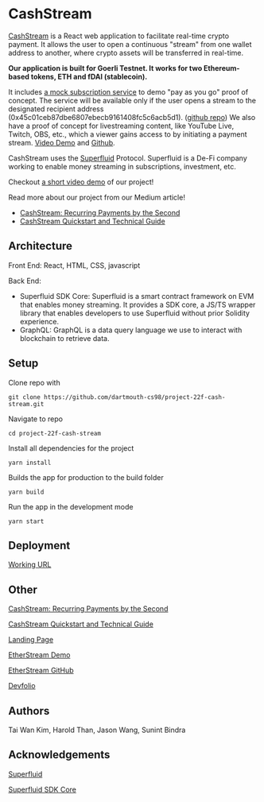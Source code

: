 # CashStream

[CashStream](https://cash-stream.surge.sh/) is a React web application to facilitate real-time crypto payment. It allows the user to open a continuous "stream" from one wallet address to another, where crypto assets will be transferred in real-time.

**Our application is built for Goerli Testnet. It works for two Ethereum-based tokens, ETH and fDAI (stablecoin).**

It includes [a mock subscription service](https://spotify-3-0.onrender.com/) to demo "pay as you go" proof of concept. The service will be available only if the user opens a stream to the designated recipient address (0x45c01ceb87dbe6807ebecb9161408fc5c6acb5d1). ([github repo](https://github.com/thanvinhbaohoang/Spotify-3.0))
We also have a proof of concept for livestreaming content, like YouTube Live, Twitch, OBS, etc., which a viewer gains access to by initiating a payment stream. [Video Demo](https://youtu.be/c1Is6b1py7A) and [Github](https://github.com/sunintb/streaming). 

CashStream uses the [Superfluid](https://www.superfluid.finance/) Protocol. Superfluid is a De-Fi company working to enable money streaming in subscriptions, investment, etc.

Checkout [a short video demo](https://www.youtube.com/watch?v=vuUaWLgXx30&t=64s) of our project! 

Read more about our project from our Medium article!

* [CashStream: Recurring Payments by the Second](https://medium.com/dartmouth-cs98/recurring-payments-by-the-second-da7173080cee)
* [CashStream Quickstart and Technical Guide](https://medium.com/@sunint.s.bindra.22/cashstream-quickstart-and-technical-guide-4ddf59baca15)

## Architecture

Front End: React, HTML, CSS, javascript

Back End:

* Superfluid SDK Core: Superfluid is a smart contract framework on EVM that enables money streaming. It provides a SDK core, a JS/TS wrapper library that enables developers to use Superfluid without prior Solidity experience.
* GraphQL: GraphQL is a data query language we use to interact with blockchain to retrieve data.

## Setup

Clone repo with
```
git clone https://github.com/dartmouth-cs98/project-22f-cash-stream.git
```
Navigate to repo
```
cd project-22f-cash-stream 
```

Install all dependencies for the project
```
yarn install
```

Builds the app for production to the build folder
```
yarn build
```

Run the app in the development mode
```
yarn start
```

## Deployment

[Working URL](https://cash-stream.surge.sh/) 

## Other
[CashStream: Recurring Payments by the Second](https://medium.com/dartmouth-cs98/recurring-payments-by-the-second-da7173080cee)

[CashStream Quickstart and Technical Guide](https://medium.com/@sunint.s.bindra.22/cashstream-quickstart-and-technical-guide-4ddf59baca15)

[Landing Page](http://cashstreamcrypto.com)

[EtherStream Demo](https://spotify-3-0.onrender.com/)

[EtherStream GitHub](https://github.com/thanvinhbaohoang/Spotify-3.0)

[Devfolio](https://devfolio.co/projects/cashstream-16e9)

## Authors

Tai Wan Kim, Harold Than, Jason Wang, Sunint Bindra

## Acknowledgements

[Superfluid](https://docs.superfluid.finance/superfluid/)

[Superfluid SDK Core](https://docs.superfluid.finance/superfluid/developers/sdk-core)
